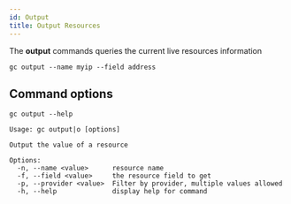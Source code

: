 ```yaml
---
id: Output
title: Output Resources
---
```


The **output** commands queries the current live resources information

```
gc output --name myip --field address
```

## Command options

```
gc output --help
```

```
Usage: gc output|o [options]

Output the value of a resource

Options:
  -n, --name <value>      resource name
  -f, --field <value>     the resource field to get
  -p, --provider <value>  Filter by provider, multiple values allowed
  -h, --help              display help for command
```
